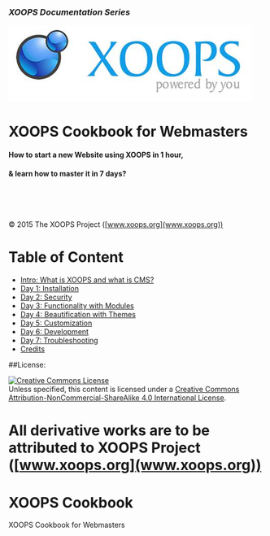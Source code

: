 ### _XOOPS Documentation Series_
![logoXoops.jpg](assets/logoXoops.jpg)

# XOOPS Cookbook for Webmasters
#### How to start a new Website using XOOPS in 1 hour, 
#### & learn how to master it in 7 days?
<br /><br /><br />




© 2015 The XOOPS Project ([www.xoops.org](www.xoops.org))    


# Table of Content

* [Intro: What is XOOPS and what is CMS?](book/0intro.md)
* [Day 1: Installation](book/1install.md)
* [Day 2: Security](book/2security.md)
* [Day 3: Functionality with Modules](book/3modules.md)
* [Day 4: Beautification with Themes](book/4themes.md)
* [Day 5: Customization](book/5customization.md)
* [Day 6: Development](book/6development.md)
* [Day 7: Troubleshooting](book/7troubleshooting.md)
* [Credits](book/9credits.md) 

##License:

<a rel="license" href="http://creativecommons.org/licenses/by-nc-sa/4.0/"><img alt="Creative Commons License" style="border-width:0" src="https://i.creativecommons.org/l/by-nc-sa/4.0/88x31.png" /></a><br />Unless specified, this content is licensed under a <a rel="license" href="http://creativecommons.org/licenses/by-nc-sa/4.0/">Creative Commons Attribution-NonCommercial-ShareAlike 4.0 International License</a>.

All derivative works are to be attributed to **XOOPS Project ([www.xoops.org](www.xoops.org))**
=======
# XOOPS Cookbook
XOOPS Cookbook for Webmasters